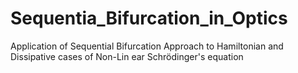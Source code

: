 # Sequentia_Bifurcation_in_Optics
Application of Sequential Bifurcation Approach to Hamiltonian and Dissipative cases of Non-Lin ear Schrödinger's equation
